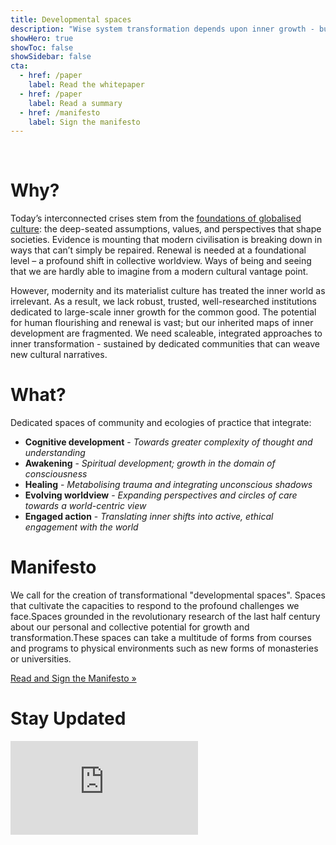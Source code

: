 ```yaml
---
title: Developmental spaces
description: "Wise system transformation depends upon inner growth - but modern societies lack the understanding and tools to support it. We need more Developmental Spaces: dedicated, growth-oriented spaces where communities engage in sustained, multi-domain inner development in the service of socio-cultural transformation."
showHero: true
showToc: false
showSidebar: false
cta:
  - href: /paper
    label: Read the whitepaper
  - href: /paper
    label: Read a summary
  - href: /manifesto
    label: Sign the manifesto
---
```


&nbsp;

# Why? 

Today’s interconnected crises stem from the [foundations of globalised culture](https://metacrisis.info): the deep-seated assumptions, values, and perspectives that shape societies. Evidence is mounting that modern civilisation is breaking down in ways that can’t simply be repaired. Renewal is needed at a foundational level – a profound shift in collective worldview. Ways of being and seeing that we are hardly able to imagine from a modern cultural vantage point.

However, modernity and its materialist culture has treated the inner world as irrelevant. As a result, we lack robust, trusted, well-researched institutions dedicated to large-scale inner growth for the common good. The potential for human flourishing and renewal is vast; but our inherited maps of inner development are fragmented. We need scaleable, integrated approaches to inner transformation - sustained by dedicated communities that can weave new cultural narratives.

# What? 

Dedicated spaces of community and ecologies of practice that integrate:

- **Cognitive development** - _Towards greater complexity of thought and understanding_
- **Awakening** - _Spiritual development; growth in the domain of consciousness_
- **Healing** - _Metabolising trauma and integrating unconscious shadows_
- **Evolving worldview** - _Expanding perspectives and circles of care towards a world-centric view_
- **Engaged action** - _Translating inner shifts into active, ethical engagement with the world_

# Manifesto

We call for the creation of transformational "developmental spaces". Spaces that cultivate the capacities to respond to the profound challenges we face.Spaces grounded in the revolutionary research of the last half century about our personal and collective potential for growth and transformation.These spaces can take a multitude of forms from courses and programs to physical environments such as new forms of monasteries or universities.

[Read and Sign the Manifesto »](/manifesto)

# Stay Updated

<iframe
  src="https://developmentalspaces.substack.com/embed"
  width={360}
  height={320}
  frameBorder={0}
  scrolling="no"
/>
